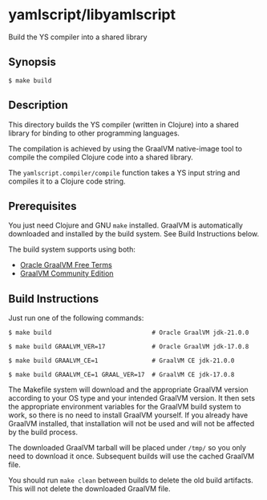 yamlscript/libyamlscript
========================

Build the YS compiler into a shared library


## Synopsis

```
$ make build
```


## Description

This directory builds the YS compiler (written in Clojure) into a shared
library for binding to other programming languages.

The compilation is achieved by using the GraalVM native-image tool to compile
the compiled Clojure code into a shared library.

The `yamlscript.compiler/compile` function takes a YS input string and compiles
it to a Clojure code string.


## Prerequisites

You just need Clojure and GNU `make` installed.
GraalVM is automatically downloaded and installed by the build system.
See Build Instructions below.

The build system supports using both:

* [Oracle GraalVM Free Terms](https://www.graalvm.org/downloads/)
* [GraalVM Community Edition](
  https://github.com/graalvm/graalvm-ce-builds/releases/)


## Build Instructions

Just run one of the following commands:

```
$ make build                            # Oracle GraalVM jdk-21.0.0

$ make build GRAALVM_VER=17             # Oracle GraalVM jdk-17.0.8

$ make build GRAALVM_CE=1               # GraalVM CE jdk-21.0.0

$ make build GRAALVM_CE=1 GRAAL_VER=17  # GraalVM CE jdk-17.0.8
```

The Makefile system will download and the appropriate GraalVM version according
to your OS type and your intended GraalVM version.
It then sets the appropriate environment variables for the GraalVM build system
to work, so there is no need to install GraalVM yourself.
If you already have GraalVM installed, that installation will not be used and
will not be affected by the build process.

The downloaded GraalVM tarball will be placed under `/tmp/` so you only need to
download it once.
Subsequent builds will use the cached GraalVM file.

You should run `make clean` between builds to delete the old build artifacts.
This will not delete the downloaded GraalVM file.
